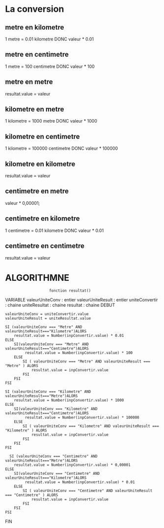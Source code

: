# La conversion

## metre en kilometre 
1 metre = 0.01 kilometre 
DONC
valeur * 0.01

## metre en centimetre
1 metre = 100 centimetre 
DONC 
valeur * 100

## metre en metre 
resultat.value = valeur 

## kilometre en metre 
1 kilometre = 1000 metre 
DONC 
valeur * 1000

## kilometre en centimetre 
1 kilometre = 100000 centimetre
DONC 
valeur * 100000

## kilometre en kilometre 
resultat.value = valeur 

## centimetre en metre 
valeur * 0,00001;

## centimetre en kilometre 
1 centimetre = 0.01 kilometre 
DONC 
valeur * 0.01 

## centimetre en centimetre  
resultat.value = valeur 

# ALGORITHMNE 
                        fonction resultat()
VARIABLE
        valeurUniteConv : entier 
        valeurUniteResult : entier 
        uniteConvertir : chaine
        uniteResultat : chaine
        resultat : chaine
DEBUT 

    valeurUniteConv = uniteConvertir.value
    valeurUniteResult = uniteResultat.value

    SI (valeurUniteConv === "Metre" AND valeurUniteResult==="Kilometre")ALORS
        resultat.value = Number(inpConvertir.value) * 0.01
    ELSE
        SI(valeurUniteConv === "Metre" AND valeurUniteResult==="Centimetre")ALORS
             resultat.value = Number(inpConvertir.value) * 100
        ELSE
            SI ( valeurUniteConv === "Metre" AND valeurUniteResult === "Metre" ) ALORS 
                resultat.value = inpConvertir.value
            FSI
        FSI
    FSI

    SI (valeurUniteConv === "Kilometre" AND valeurUniteResult==="Metre")ALORS
        resultat.value = Number(inpConvertir.value) * 1000
    ELSE
        SI(valeurUniteConv === "Kilometre" AND valeurUniteResult==="Centimetre")ALORS
             resultat.value = Number(inpConvertir.value) * 100000
        ELSE
            SI ( valeurUniteConv === "Kilometre" AND valeurUniteResult === "Kilometre" ) ALORS 
                resultat.value = inpConvertir.value
            FSI
        FSI
    FSI

      SI (valeurUniteConv === "Centimetre" AND valeurUniteResult==="Metre")ALORS
        resultat.value = Number(inpConvertir.value) * 0,00001
    ELSE
        SI(valeurUniteConv === "Centimetre" AND valeurUniteResult==="Kilometre")ALORS
             resultat.value = Number(inpConvertir.value) * 0.01
        ELSE
            SI ( valeurUniteConv === "Centimetre" AND valeurUniteResult === "Centimetre" ) ALORS 
                resultat.value = inpConvertir.value
            FSI
        FSI
    FSI


FIN